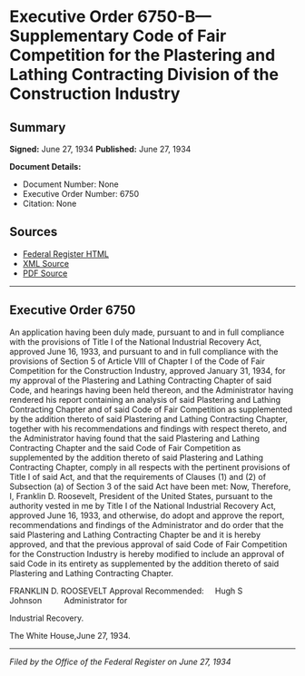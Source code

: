 # Executive Order 6750-B—Supplementary Code of Fair Competition for the Plastering and Lathing Contracting Division of the Construction Industry

## Summary

**Signed:** June 27, 1934
**Published:** June 27, 1934

**Document Details:**
- Document Number: None
- Executive Order Number: 6750
- Citation: None

## Sources
- [Federal Register HTML](https://www.presidency.ucsb.edu/documents/executive-order-6750-b-supplementary-code-fair-competition-for-the-plastering-and-lathing)
- [XML Source](None)
- [PDF Source](None)

---

## Executive Order 6750

An application having been duly made, pursuant to and in full compliance with the provisions of Title I of the National Industrial Recovery Act, approved June 16, 1933, and pursuant to and in full compliance with the provisions of Section 5 of Article VIII of Chapter I of the Code of Fair Competition for the Construction Industry, approved January 31, 1934, for my approval of the Plastering and Lathing Contracting Chapter of said Code, and hearings having been held thereon, and the Administrator having rendered his report containing an analysis of said Plastering and Lathing Contracting Chapter and of said Code of Fair Competition as supplemented by the addition thereto of said Plastering and Lathing Contracting Chapter, together with his recommendations and findings with respect thereto, and the Administrator having found that the said Plastering and Lathing Contracting Chapter and the said Code of Fair Competition as supplemented by the addition thereto of said Plastering and Lathing Contracting Chapter, comply in all respects with the pertinent provisions of Title I of said Act, and that the requirements of Clauses (1) and (2) of Subsection (a) of Section 3 of the said Act have been met:
Now, Therefore, I, Franklin D. Roosevelt, President of the United States, pursuant to the authority vested in me by Title I of the National Industrial Recovery Act, approved June 16, 1933, and otherwise, do adopt and approve the report, recommendations and findings of the Administrator and do order that the said Plastering and Lathing Contracting Chapter be and it is hereby approved, and that the previous approval of said Code of Fair Competition for the Construction Industry is hereby modified to include an approval of said Code in its entirety as supplemented by the addition thereto of said Plastering and Lathing Contracting Chapter.

FRANKLIN D. ROOSEVELT
Approval Recommended:     Hugh S Johnson          Administrator for 

Industrial Recovery.

The White House,June 27, 1934.

---

*Filed by the Office of the Federal Register on June 27, 1934*
